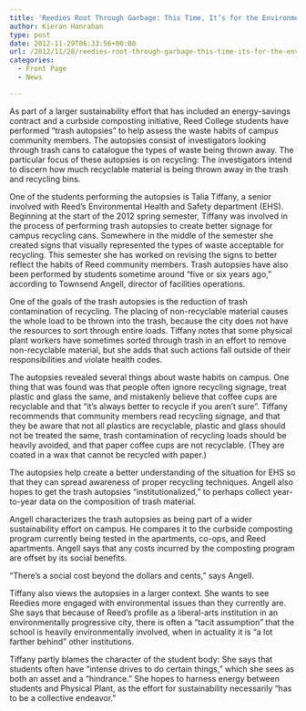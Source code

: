 ```yaml
---
title: 'Reedies Root Through Garbage: This Time, It’s for the Environment'
author: Kieran Hanrahan
type: post
date: 2012-11-29T06:33:56+00:00
url: /2012/11/28/reedies-root-through-garbage-this-time-its-for-the-environment/
categories:
  - Front Page
  - News

---
```

As part of a larger sustainability effort that has included an energy-savings contract and a curbside composting initiative, Reed College students have performed “trash autopsies” to help assess the waste habits of campus community members. The autopsies consist of investigators looking through trash cans to catalogue the types of waste being thrown away. The particular focus of these autopsies is on recycling: The investigators intend to discern how much recyclable material is being thrown away in the trash and recycling bins.

One of the students performing the autopsies is Talia Tiffany, a senior involved with Reed’s Environmental Health and Safety department (EHS). Beginning at the start of the 2012 spring semester, Tiffany was involved in the process of performing trash autopsies to create better signage for campus recycling cans. Somewhere in the middle of the semester she created signs that visually represented the types of waste acceptable for recycling. This semester she has worked on revising the signs to better reflect the habits of Reed community members. Trash autopsies have also been performed by students sometime around “five or six years ago,” according to Townsend Angell, director of facilities operations.

One of the goals of the trash autopsies is the reduction of trash contamination of recycling. The placing of non-recyclable material causes the whole load to be thrown into the trash, because the city does not have the resources to sort through entire loads. Tiffany notes that some physical plant workers have sometimes sorted through trash in an effort to remove non-recyclable material, but she adds that such actions fall outside of their responsibilities and violate health codes.

The autopsies revealed several things about waste habits on campus. One thing that was found was that people often ignore recycling signage, treat plastic and glass the same, and mistakenly believe that coffee cups are recyclable and that “it’s always better to recycle if you aren’t sure”. Tiffany recommends that community members read recycling signage, and that they be aware that not all plastics are recyclable, plastic and glass should not be treated the same, trash contamination of recycling loads should be heavily avoided, and that paper coffee cups are not recyclable. (They are coated in a wax that cannot be recycled with paper.)

The autopsies help create a better understanding of the situation for EHS so that they can spread awareness of proper recycling techniques. Angell also hopes to get the trash autopsies “institutionalized,” to perhaps collect year-to-year data on the composition of trash material.

Angell characterizes the trash autopsies as being part of a wider sustainability effort on campus. He compares it to the curbside composting program currently being tested in the apartments, co-ops, and Reed apartments. Angell says that any costs incurred by the composting program are offset by its social benefits.

“There’s a social cost beyond the dollars and cents,” says Angell.

Tiffany also views the autopsies in a larger context. She wants to see Reedies more engaged with environmental issues than they currently are. She says that because of Reed’s profile as a liberal-arts institution in an environmentally progressive city, there is often a “tacit assumption” that the school is heavily environmentally involved, when in actuality it is “a lot farther behind” other institutions.

Tiffany partly blames the character of the student body: She says that students often have “intense drives to do certain things,” which she sees as both an asset and a “hindrance.” She hopes to harness energy between students and Physical Plant, as the effort for sustainability necessarily “has to be a collective endeavor.”